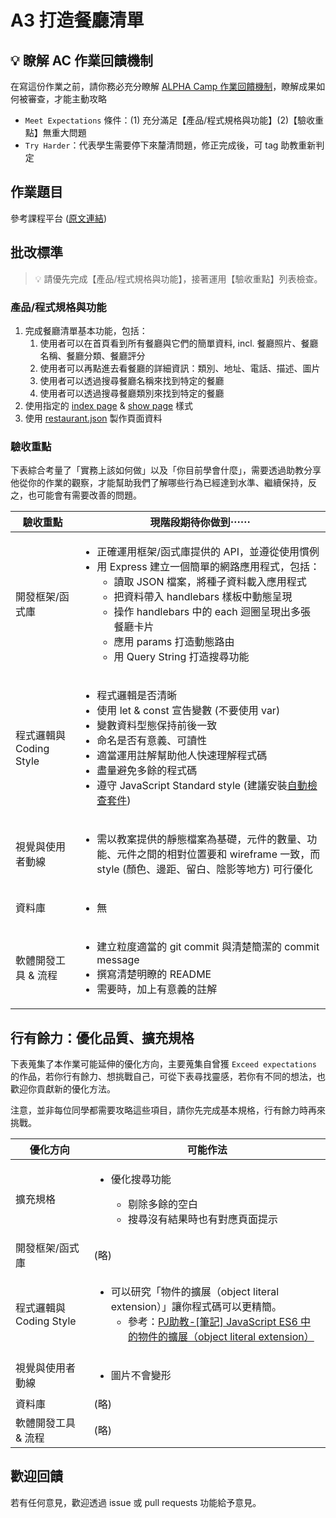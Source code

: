 # A3 打造餐廳清單

## 💡 瞭解 AC 作業回饋機制

在寫這份作業之前，請你務必充分瞭解 <a href="https://github.com/ALPHACamp/web-grading-rubic" target="_blank">ALPHA Camp 作業回饋機制</a>，瞭解成果如何被審查，才能主動攻略

- `Meet Expectations` 條件：(1) 充分滿足【產品/程式規格與功能】(2)【驗收重點】無重大問題
- `Try Harder`：代表學生需要停下來釐清問題，修正完成後，可 tag 助教重新判定

## 作業題目

參考課程平台 (<a href="https://lighthouse.alphacamp.co/courses/42/assignments/1029" target="_blank">原文連結</a>)

## 批改標準

> 💡  請優先完成【產品/程式規格與功能】，接著運用【驗收重點】列表檢查。

### 產品/程式規格與功能

1. 完成餐廳清單基本功能，包括：
    1. 使用者可以在首頁看到所有餐廳與它們的簡單資料, incl. 餐廳照片、餐廳名稱、餐廳分類、餐廳評分
    2. 使用者可以再點進去看餐廳的詳細資訊：類別、地址、電話、描述、圖片
    3. 使用者可以透過搜尋餐廳名稱來找到特定的餐廳
    4. 使用者可以透過搜尋餐廳類別來找到特定的餐廳
2. 使用指定的 [index page](https://codepen.io/alpha-camp/pen/yrLbrZ) & [show page](https://codepen.io/alpha-camp/pen/JVjNgG) 樣式
3. 使用 [restaurant.json](https://drive.google.com/open?id=1W-BD9-c8zJRYCwAD8yhqQdLwcUdN8GZi) 製作頁面資料

### 驗收重點

下表綜合考量了「實務上該如何做」以及「你目前學會什麼」，需要透過助教分享他從你的作業的觀察，才能幫助我們了解哪些行為已經達到水準、繼續保持，反之，也可能會有需要改善的問題。

<table>
  <thead>
    <tr>
      <th>驗收重點</td>
      <th>現階段期待你做到⋯⋯</td>
    </tr>
  </thead>
  <tbody>
    <tr>
      <td>開發框架/函式庫</td>
      <td>
        <ul>
          <li>正確運用框架/函式庫提供的 API，並遵從使用慣例</li>
          <li>用 Express 建立一個簡單的網路應用程式，包括：
            <ul>
              <li>讀取 JSON 檔案，將種子資料載入應用程式</li>
              <li>把資料帶入 handlebars 樣板中動態呈現</li>
              <li>操作 handlebars 中的 each 迴圈呈現出多張餐廳卡片</li>
              <li>應用 params 打造動態路由</li>
              <li>用 Query String 打造搜尋功能</li>
            <ul>
          </li>
        </ul>
      </td>
    </tr>
    <tr>
      <td>程式邏輯與 Coding Style</td>
      <td>
        <ul>
          <li>程式邏輯是否清晰</li>
          <li>使用 let & const 宣告變數 (不要使用 var)</li>
          <li>變數資料型態保持前後一致</li>
          <li>命名是否有意義、可讀性</li>
          <li>適當運用註解幫助他人快速理解程式碼</li>
          <li>盡量避免多餘的程式碼</li>
          <li>遵守 JavaScript Standard style (建議安裝<a href="https://standardjs.com/index.html#install" target="_blank">自動檢查套件</a>)</li>
        </ul>
      </td>
    </tr>
      <tr>
      <td>視覺與使用者動線</td>
      <td>
        <ul>
          <li>需以教案提供的靜態檔案為基礎，元件的數量、功能、元件之間的相對位置要和 wireframe 一致，而 style (顏色、邊距、留白、陰影等地方) 可行優化</li>
        </ul>
      </td>
    </tr>
    <tr>
      <td>資料庫</td>
      <td>
        <ul>
          <li>無</li>
        </ul>
      </td>
    </tr>
      <tr>
      <td>軟體開發工具 & 流程</td>
      <td>
        <ul>
          <li>建立粒度適當的 git commit 與清楚簡潔的 commit message</li>
          <li>撰寫清楚明瞭的 README</li>
          <li>需要時，加上有意義的註解</li>
        </ul>
      </td>
    </tr>
  </tbody>
</table>

## 行有餘力：優化品質、擴充規格

下表蒐集了本作業可能延伸的優化方向，主要蒐集自曾獲 `Exceed expectations` 的作品，若你行有餘力、想挑戰自己，可從下表尋找靈感，若你有不同的想法，也歡迎你貢獻新的優化方法。

注意，並非每位同學都需要攻略這些項目，請你先完成基本規格，行有餘力時再來挑戰。

<table>
  <thead>
    <tr>
      <th>優化方向</td>
      <th>可能作法</td>
    </tr>
  </thead>
  <tbody>
    <tr>
      <td>擴充規格</td>
      <td>
        <ul>
          <li>優化搜尋功能</li>
          <ul>
            <li>剔除多餘的空白</li>
            <li>搜尋沒有結果時也有對應頁面提示</li>
        </ul>
      </td>
    </tr>
    <tr>
      <td>開發框架/函式庫</td>
      <td>(略)</td>
    </tr>
    <tr>
      <td>程式邏輯與 Coding Style</td>
      <td>
        <ul>
          <li>
            可以研究「物件的擴展（object literal
            extension）」讓你程式碼可以更精簡。
            <ul>
              <li>
                參考：<a
                  href="https://pjchender.blogspot.com/2017/01/es6-object-literal-extension.html"
                  target="_blank"
                  rel="noopener noreferrer"
                  >PJ助教-[筆記] JavaScript ES6 中的物件的擴展（object literal
                  extension）</a
                >
              </li>
            </ul>
          </li>
        </ul>
      </td>
    </tr>
      <tr>
      <td>視覺與使用者動線</td>
      <td>
        <ul>
          <li>圖片不會變形</li
        </ul>
      </td>
    </tr>
    <tr>
      <td>資料庫</td>
      <td>(略)</td>
    </tr>
      <tr>
      <td>軟體開發工具 & 流程</td>
      <td>(略)</td>
    </tr>
  </tbody>
</table>

## 歡迎回饋

若有任何意見，歡迎透過 issue 或 pull requests 功能給予意見。
